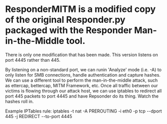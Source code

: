 # ResponderMITM is a modified copy of the original Responder.py packaged with the Responder Man-in-the-Middle tool.

There is only one modification that has been made. This version listens on port 4445 rather than 445.

By listening on a non-standard port, we can runin 'Analyze' mode (i.e. -A) to only listen for SMB connections, handle authentication
and capture hashes. We can use a different tool to perform the man-in-the-middle attack, such as ettercap, bettercap, MITM Framework, etc.
Once all traffic between our victims is flowing through our attack host, we can use iptables to redirect all port 445 packets to port 4445
and have Repsonder do its thing. Watch the hashes roll in.

Example IPTables rule: iptables -t nat -A PREROUTING -i eth0 -p tcp --dport 445 -j REDIRECT --to-port 4445

